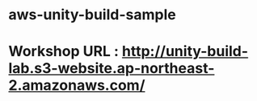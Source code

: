 # aws-unity-build-sample

# Workshop URL : http://unity-build-lab.s3-website.ap-northeast-2.amazonaws.com/
